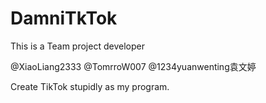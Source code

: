 # DamniTkTok
This is a Team project
developer

@XiaoLiang2333
@TomrroW007
@1234yuanwenting袁文婷

Create TikTok stupidly as my program.

